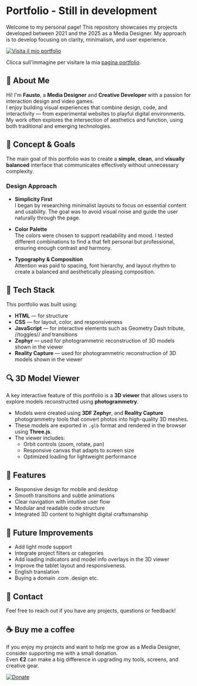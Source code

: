 # Portfolio - Still in development

Welcome to my personal page! This repository showcases my projects developed between 2021 and the 2025 as a Media Designer. 
My approach is to develop focusing on clarity, minimalism, and user experience.

[![Visita il mio portfolio](https://tuo-hosting.com/preview-portfolio.png)](https://portfolio-fausto-rabatti.vercel.app/)

Clicca sull'immagine per visitare la mia [pagina portfolio](https://portfolio-fausto-rabatti.vercel.app/).

## 👋 About Me

Hi! I'm **Fausto**, a **Media Designer** and **Creative Developer** with a passion for interaction design and video games.  
I enjoy building visual experiences that combine design, code, and interactivity — from experimental websites to playful digital environments.  
My work often explores the intersection of aesthetics and function, using both traditional and emerging technologies.

## 🌱 Concept & Goals

The main goal of this portfolio was to create a **simple**, **clean**, and **visually balanced** interface that communicates effectively without unnecessary complexity.

### Design Approach

- **Simplicity First**  
  I began by researching minimalist layouts to focus on essential content and usability. The goal was to avoid visual noise and guide the user naturally through the page.

- **Color Palette**  
  The colors were chosen to support readability and mood. I tested different combinations to find a that felt personal but professional, ensuring enough contrast and harmony.

- **Typography & Composition**  
  Attention was paid to spacing, font hierarchy, and layout rhythm to create a balanced and aesthetically pleasing composition.

## 🤖 Tech Stack

This portfolio was built using:

- **HTML** — for structure  
- **CSS** — for layout, color, and responsiveness  
- **JavaScript** — for interactive elements such as Geometry Dash tribute, //toggles// and transitions
- **Zephyr** — used for photogrammetric reconstruction of 3D models shown in the viewer
- **Reality Capture** — used for photogrammetric reconstruction of 3D models shown in the viewer

## 🔍 3D Model Viewer

A key interactive feature of this portfolio is a **3D viewer** that allows users to explore models reconstructed using **photogrammetry**.

- Models were created using **3DF Zephyr**, and **Reality Capture** photogrammetry tools that convert photos into high-quality 3D meshes.
- These models are exported in `.glb` format and rendered in the browser using **Three.js**.
- The viewer includes:
  - Orbit controls (zoom, rotate, pan)
  - Responsive canvas that adapts to screen size
  - Optimized loading for lightweight performance

## 📱 Features

- Responsive design for mobile and desktop  
- Smooth transitions and subtle animations  
- Clear navigation with intuitive user flow  
- Modular and readable code structure
- Integrated 3D content to highlight digital craftsmanship

## 🔮 Future Improvements

- Add light mode support  
- Integrate project filters or categories
- Add loading indicators and model info overlays in the 3D viewer
- Improve the tablet layout and responsiveness.
- English translation
- Buying a domain .com .design etc.


## 📩 Contact

Feel free to reach out if you have any projects, questions or feedback!

## ☕ Buy me a coffee

If you enjoy my projects and want to help me grow as a Media Designer, consider supporting me with a small donation.  
Even **€2** can make a big difference in upgrading my tools, screens, and creative gear.

[![Donate](https://img.shields.io/badge/Donate-PayPal-blue.svg)](https://www.paypal.com/pools/c/9f24PNC0cs
)






